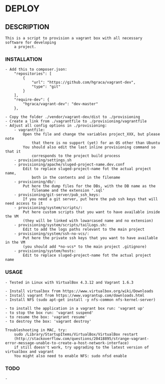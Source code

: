 # DEPLOY

## DESCRIPTION

    This is a script to provision a vagrant box with all necessary software for developing
        a project.

### INSTALLATION

    - Add this to composer.json:
        "repositories": [
            {
                "url": "https://github.com/hgraca/vagrant-dev",
                "type": "git"
            }
        ],
        "require-dev": {
            "hgraca/vagrant-dev": "dev-master"
        },

    - Copy the folder ./vendor/vagrant-dev/dist to ./provisioning
    - Create a link from ./vagrantfile to ./provisioning/vagrantfile
    - Adjust all config options in ./provisioning:
        - vagrantfile:
            Open the file and change the variables project_XXX, but please note
                that there is no support (yet) for an OS other than Ubuntu
            You should also edit the last inline provisioning command so that it
                corresponds to the project build process
        - provisioning/settings.sh
        - provisioning/apache/sluged-project-name.dev.conf
            Edit to replace sluged-project-name fot the actual project name,
                both in the contents and in the filename
        - provisioning/db/:
            Put here the dump files for the DBs, with the DB name as the
                filename and the extension '.sql'
        - provisioning/git-server/pub_ssh_keys:
            If you need a git server, put here the pub ssh keys that will need access to it
        - provisioning/system/scripts/:
            Put here custom scripts that you want to have available inside the VM
            (they will be linked with lowarcased name and no extension)
        - provisioning/system/scripts/tailLogs.sh:
            Edit to add the logs paths relevant to the main project
        - provisioning/system/ssh-no-vcs/:
            Put here the private ssh keys that you want to have available in the VM
            (you should add *no-vcs* to the main project .gitignore)
        - provisioning/system/hosts:
            Edit to replace sluged-project-name fot the actual project name

### USAGE

    - Tested in Linux with VirtualBox 4.3.12 and Vagrant 1.6.3

    - Install virtualbox from https://www.virtualbox.org/wiki/Downloads
    - Install vagrant from https://www.vagrantup.com/downloads.html
    - Install NFS (sudo apt-get install -y nfs-common nfs-kernel-server)

    - to install the application in a vagrant box run: 'vagrant up'
    - to stop the box run: 'vagrant suspend'
    - to resume the box: 'vagrant resume'
    - to destroy the box: 'vagrant destroy'

    Troubleshooting in MAC, try:
        sudo /Library/StartupItems/VirtualBox/VirtualBox restart
        (http://stackoverflow.com/questions/20418895/strange-vagrant-error-message-unable-to-create-a-host-network-interface)
        if still doesn't work, try upgrading to the latest version of virtualbox and vagrant
        You might also need to enable NFS: sudo nfsd enable

### TODO
    -
